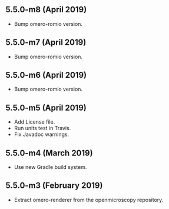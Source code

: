 5.5.0-m8 (April 2019)
---------------------

- Bump omero-romio version.

5.5.0-m7 (April 2019)
---------------------

- Bump omero-romio version.

5.5.0-m6 (April 2019)
---------------------

- Bump omero-romio version.

5.5.0-m5 (April 2019)
---------------------

- Add License file.
- Run units test in Travis.
- Fix Javadoc warnings.

5.5.0-m4 (March 2019)
---------------------

- Use new Gradle build system.

5.5.0-m3 (February 2019)
------------------------

- Extract omero-renderer from the openmicroscopy repository.
